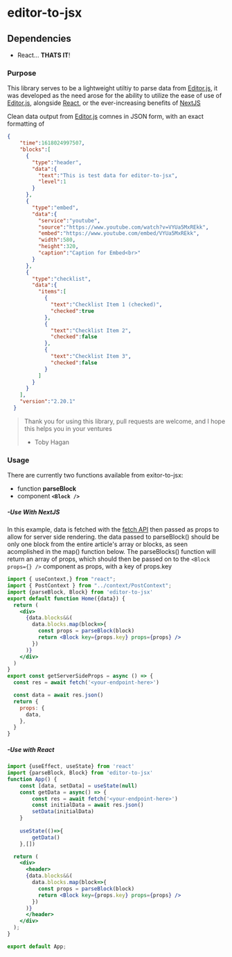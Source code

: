 # editor-to-jsx

## Dependencies
- React... __THATS IT__!
 
### Purpose 
This library serves to be a lightweight utiltiy to parse data from [Editor.js](https://github.com/codex-team/editor.js), it was developed as the need arose for the ability to utilize the ease of use of [Editor.js](https://github.com/codex-team/editor.js), alongside [React](https://github.com/facebook/react), or the ever-increasing benefits of [NextJS](https://github.com/vercel/next.js)

Clean data output from [Editor.js](https://github.com/codex-team/editor.js) comnes in JSON form, with an exact formatting of
```json
{
    "time":1618024997507,
    "blocks":[
      {
        "type":"header",
        "data":{
          "text":"This is test data for editor-to-jsx",
          "level":1
        }
      },
      {
        "type":"embed",
        "data":{
          "service":"youtube",
          "source":"https://www.youtube.com/watch?v=VYUa5MxREkk",
          "embed":"https://www.youtube.com/embed/VYUa5MxREkk",
          "width":580,
          "height":320,
          "caption":"Caption for Embed<br>"
        }
      },
      {
        "type":"checklist",
        "data":{
          "items":[
            {
              "text":"Checklist Item 1 (checked)",
              "checked":true
            },
            {
              "text":"Checklist Item 2",
              "checked":false
            },
            {
              "text":"Checklist Item 3",
              "checked":false
            }
          ]
        }
      }   
    ],
    "version":"2.20.1"
  }
```


> Thank you for using this library, pull requests are welcome, and I hope this helps you in your ventures
> - Toby Hagan 

### Usage
There are currently two functions available from exitor-to-jsx:

- function __parseBlock__
- component __`<Block />`__
##### -Use With NextJS
 
 In this example, data is fetched with the [fetch API](https://) then passed as props to allow for server side rendering. the data passed to parseBlock() should be only one block from the entire article's array or blocks, as seen acomplished in the map() function below. The parseBlocks() function will return an array of props, which should then be passed on to the `<Block props={} />` component as props, with a key of props.key
```jsx
import { useContext,} from "react";
import { PostContext } from "../context/PostContext";
import {parseBlock, Block} from 'editor-to-jsx'
export default function Home({data}) {
  return (
    <div>
      {data.blocks&&(
        data.blocks.map(block=>{
          const props = parseBlock(block)
          return <Block key={props.key} props={props} />
        })
      )}
    </div>
  )
}
export const getServerSideProps = async () => {
  const res = await fetch('<your-endpoint-here>')

  const data = await res.json()
  return {
    props: {
      data,
    },
  }
}

```
##### -Use with React

```jsx
import {useEffect, useState} from 'react'
import {parseBlock, Block} from 'editor-to-jsx'
function App() {
    const [data, setData] = useState(null)
    const getData = async() => {
        const res = await fetch('<your-endpoint-here>')
        const initialData = await res.json()
        setData(initialData)
    }
    
    useState(()=>{
        getData()
    },[])

  return (
    <div>
      <header>
      {data.blocks&&(
        data.blocks.map(block=>{
          const props = parseBlock(block)
          return <Block key={props.key} props={props} />
        })
      )}
      </header>
    </div>
  );
}

export default App;

```